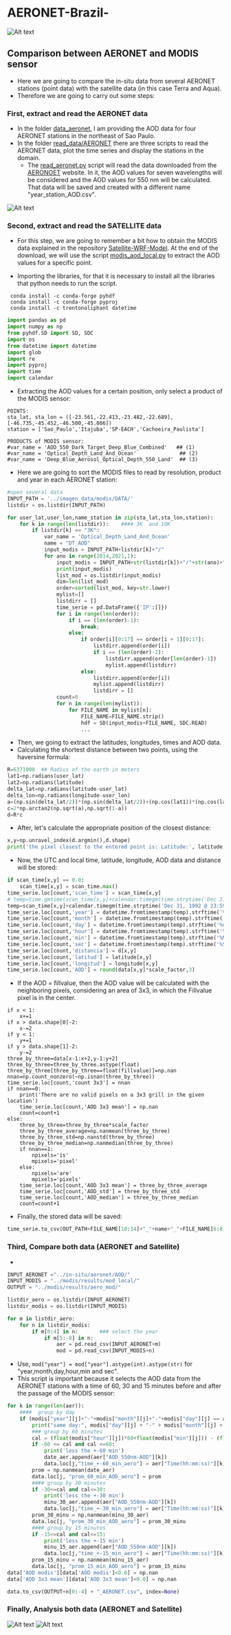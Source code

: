 # AERONET-Brazil-

![Alt text](https://github.com/rnoeliab/AERONET-Brazil-/blob/main/figures/area_study.png)

## Comparison between AERONET and MODIS sensor

* Here we are going to compare the in-situ data from several AERONET stations (point data) with the satellite data (in this case Terra and Aqua). 
* Therefore we are going to carry out some steps: 
### First, extract and read the AERONET data 
* In the folder [data_aeronet](https://github.com/rnoeliab/AERONET-Brazil-/tree/main/data_aeronet), I am providing the AOD data for four AERONET stations in the northeast of Sao Paulo.
* In the folder [read_data/AERONET](https://github.com/rnoeliab/AERONET-Brazil-/tree/main/read_data/AERONET) there are three scripts to read the AERONET data, plot the time series and display the stations in the domain. 
    - The [read_aeronet.py](https://github.com/rnoeliab/AERONET-Brazil-/blob/main/read_data/AERONET/read_aeronet.py) script will read the data downloaded from the [AERONOET](https://aeronet.gsfc.nasa.gov/cgi-bin/draw_map_display_aod_v3) website. In it, the AOD values for seven wavelengths will be considered and the AOD values for 550 nm will be calculated. That data will be saved and created with a different name "year_station_AOD.csv". 

![Alt text](https://github.com/rnoeliab/AERONET-Brazil-/blob/main/figures/stations.jpg)

### Second, extract and read the SATELLITE data 
* For this step, we are going to remember a bit how to obtain the MODIS data explained in the repository [Satellite-WRF-Model](https://github.com/rnoeliab/Satellite-WRF-Model). At the end of the download, we will use the script [modis_aod_local.py](https://github.com/rnoeliab/AERONET-Brazil-/blob/main/read_data/MODIS_MAIAC_AERONET/modis_aod_local.py) to extract the AOD values for a specific point.

* Importing the libraries, for that it is necessary to install all the libraries that python needs to run the script. 
```
 conda install -c conda-forge pyhdf 
 conda install -c conda-forge pyproj 
 conda install -c trentonoliphant datetime 
 ```
 ```python
import pandas as pd
import numpy as np
from pyhdf.SD import SD, SDC
import os
from datetime import datetime
import glob
import re
import pyproj
import time
import calendar
```
 
* Extracting the AOD values for a certain position, only select a product of the MODIS sensor:
```
POINTS:
sta_lat, sta_lon = ([-23.561,-22.413,-23.482,-22.689],[-46.735,-45.452,-46.500,-45.006])
station = ['Sao_Paulo','Itajuba','SP-EACH','Cachoeira_Paulista']

PRODUCTS of MODIS sensor:
#var_name = 'AOD_550_Dark_Target_Deep_Blue_Combined'   ## (1)
#var_name = 'Optical_Depth_Land_And_Ocean'              ## (2)   
#var_name = 'Deep_Blue_Aerosol_Optical_Depth_550_Land'  ## (3)
```
* Here we are going to sort the MODIS files to read by resolution, product and year in each AERONET station:
``` python
#open several data
INPUT_PATH = '../imagen_data/modis/DATA/'
listdir = os.listdir(INPUT_PATH)

for user_lat,user_lon,name_station in zip(sta_lat,sta_lon,station):
    for k in range(len(listdir)):    #### 3K  and 10K
        if listdir[k] == "3K":
            var_name = 'Optical_Depth_Land_And_Ocean'
            name = "DT_AOD"
            input_modis = INPUT_PATH+listdir[k]+"/"
            for ano in range(2014,2021,1):
                input_modis = INPUT_PATH+str(listdir[k])+"/"+str(ano)+"/"
                print(input_modis)
                list_mod = os.listdir(input_modis) 
                dim=len(list_mod)
                order=sorted(list_mod, key=str.lower)
                mylist=[]
                listdirr = []
                time_serie = pd.DataFrame({'IP':[]})
                for i in range(len(order)):
                    if i == (len(order)-1):
                        break;      
                    else:
                        if order[i][0:17] == order[i + 1][0:17]:
                            listdirr.append(order[i])          
                            if i == (len(order)-2):
                                listdirr.append(order[len(order)-1])
                                mylist.append(listdirr)               
                        else:
                            listdirr.append(order[i])
                            mylist.append(listdirr)
                            listdirr = []
                count=0
                for n in range(len(mylist)):
                    for FILE_NAME in mylist[n]:
                        FILE_NAME=FILE_NAME.strip()                                       
                        hdf = SD(input_modis+FILE_NAME, SDC.READ)
                        ...
```
* Then, we going to extract the latitudes, longitudes, times and AOD data.
* Calculating the shortest distance between two points, using the haversine formula:

```python
R=6371000  ## Radius of the earth in meters 
lat1=np.radians(user_lat)
lat2=np.radians(latitude)
delta_lat=np.radians(latitude-user_lat)
delta_lon=np.radians(longitude-user_lon)
a=(np.sin(delta_lat/2))*(np.sin(delta_lat/2))+(np.cos(lat1))*(np.cos(lat2))*(np.sin(delta_lon/2))*(np.sin(delta_lon/2))
c=2*np.arctan2(np.sqrt(a),np.sqrt(1-a))
d=R*c 
```
* After, let's calculate the appropriate position of the closest distance:
```python
x,y=np.unravel_index(d.argmin(),d.shape) 
print('the pixel closest to the entered point is: Latitude:', latitude[x,y], 'longitude:', longitude[x,y])
```
* Now, the UTC and local time, latitude, longitude, AOD data and distance will be stored:
```python
if scan_time[x,y] == 0.0:
    scan_time[x,y] = scan_time.max()
time_serie.loc[count,'scan_time'] = scan_time[x,y]
# temp=time.gmtime(scan_time[x,y]+calendar.timegm(time.strptime('Dec 31, 1992 @ 23:59:59 UTC','%b %d, %Y @ %H:%M:%S UTC')))   ### UTC time
temp=scan_time[x,y]+calendar.timegm(time.strptime('Dec 31, 1992 @ 23:59:59 UTC','%b %d, %Y @ %H:%M:%S UTC'))   ### timestamps utc
time_serie.loc[count,'year'] = datetime.fromtimestamp(temp).strftime('%Y')  ## Local Time
time_serie.loc[count,'month'] = datetime.fromtimestamp(temp).strftime('%m')
time_serie.loc[count,'day'] = datetime.fromtimestamp(temp).strftime('%d')
time_serie.loc[count,'hour'] = datetime.fromtimestamp(temp).strftime('%H')
time_serie.loc[count,'min'] = datetime.fromtimestamp(temp).strftime('%M')
time_serie.loc[count,'sec'] = datetime.fromtimestamp(temp).strftime('%S')
time_serie.loc[count,'distancia'] = d[x,y]
time_serie.loc[count,'latitud'] = latitude[x,y]
time_serie.loc[count,'longitud'] = longitude[x,y]                
time_serie.loc[count,'AOD'] = round(data[x,y]*scale_factor,3)
```
* If the AOD = fillvalue, then the AOD value will be calculated with the neighboring pixels, considering an area of 3x3, in which the Fillvalue pixel is in the center. 
```ptyhon
if x < 1:
    x+=1
if x > data.shape[0]-2:
    x-=2
if y < 1:
    y+=1
if y > data.shape[1]-2:
    y-=2
three_by_three=data[x-1:x+2,y-1:y+2]
three_by_three=three_by_three.astype(float)
three_by_three[three_by_three==float(fillvalue)]=np.nan
nnan=np.count_nonzero(~np.isnan(three_by_three))
time_serie.loc[count,'count 3x3'] = nnan
if nnan==0:
    print('There are no valid pixels on a 3x3 grill in the given location')
    time_serie.loc[count,'AOD 3x3 mean'] = np.nan
    count=count+1
else:
    three_by_three=three_by_three*scale_factor
    three_by_three_average=np.nanmean(three_by_three)
    three_by_three_std=np.nanstd(three_by_three)
    three_by_three_median=np.nanmedian(three_by_three)
    if nnan==1:
        npixels='is'
        mpixels='pixel'
    else:
        npixels='are'
        mpixels='pixels'
    time_serie.loc[count,'AOD 3x3 mean'] = three_by_three_average
    time_serie.loc[count,'AOD_std'] = three_by_three_std
    time_serie.loc[count,'AOD_median'] = three_by_three_median
    count=count+1
```
* Finally, the stored data will be saved:
```python
time_serie.to_csv(OUT_PATH+FILE_NAME[10:14]+"_"+name+"_"+FILE_NAME[6:8]+"_MODIS_"+str(name_station)+".csv", index=False)
```

### Third, Compare both data (AERONET and Satellite)
*
```python
INPUT_AERONET ="../in-situ/aeronet/AOD/"
INPUT_MODIS = "../modis/results/mod_local/"
OUTPUT = "../modis/results/aero_mod/"

listdir_aero = os.listdir(INPUT_AERONET)
listdir_modis = os.listdir(INPUT_MODIS)

for m in listdir_aero:
    for n in listdir_modis:  
        if m[0:4] in n:       ### select the year  
            if m[5:-8] in n:
                aer = pd.read_csv(INPUT_AERONET+m)
                mod = pd.read_csv(INPUT_MODIS+n)
```
* Use,  `mod["year"] = mod["year"].astype(int).astype(str)` for "year,month,day,hour,min and sec".
* This script is important because it selects the AOD data from the AERONET stations with a time of 60, 30 and 15 minutes before and after the passage of the MODIS sensor: 
```python
for k in range(len(aer)):
    ####  group by day
    if (modis["year"][j]+"-"+modis["month"][j]+"-"+modis["day"][j] == aer["Date(dd:mm:yyyy)"][k][6:10]+"-"+aer["Date(dd:mm:yyyy)"][k][3:5]+"-"+aer["Date(dd:mm:yyyy)"][k][0:2]):                                               
        print("same day:", modis["day"][j] + "-" + modis["month"][j] + "-" + modis["year"][j])
        ### group by 60 minutes
        cal = (float(modis["hour"][j])*60+float(modis["min"][j])) - (float(aer["Time(hh:mm:ss)"][k][0:2])*60+float(aer["Time(hh:mm:ss)"][k][3:5]))
        if -60 <= cal and cal <=60:
            print('less the +-60 min')
            date_aer.append(aer["AOD_550nm-AOD"][k])
            data.loc[j,"time_+-60_min_aero"] = aer["Time(hh:mm:ss)"][k]
        prom = np.nanmean(date_aer)
        data.loc[j, "prom_60_min_AOD_aero"] = prom
        #### group by 30 minutes
        if -30<=cal and cal<=30:
            print('less the +-30 min')
            minu_30_aer.append(aer["AOD_550nm-AOD"][k])
            data.loc[j,"time_+-30_min_aero"] = aer["Time(hh:mm:ss)"][k]
        prom_30_minu = np.nanmean(minu_30_aer)
        data.loc[j, "prom_30_min_AOD_aero"] = prom_30_minu
        #### group by 15 minutes
        if -15<=cal and cal<=15:
            print('less the +-15 min')
            minu_15_aer.append(aer["AOD_550nm-AOD"][k])
            data.loc[j,"time_+-15_min_aero"] = aer["Time(hh:mm:ss)"][k]
        prom_15_minu = np.nanmean(minu_15_aer)
        data.loc[j, "prom_15_min_AOD_aero"] = prom_15_minu
data['AOD modis'][data['AOD modis']<0.0] = np.nan
data['AOD 3x3 mean'][data['AOD 3x3 mean']<0.0] = np.nan

data.to_csv(OUTPUT+n[0:-4] + "_AERONET.csv", index=None)           
```           
### Finally, Analysis both data (AERONET and Satellite)

![Alt text](https://github.com/rnoeliab/AERONET-Brazil-/blob/main/figures/Sao_Paulo_3K_DT_AOD_terra.png)
![Alt text](https://github.com/rnoeliab/AERONET-Brazil-/blob/main/figures/Sao_Paulo_3K_DT_AOD_aqua.png)







